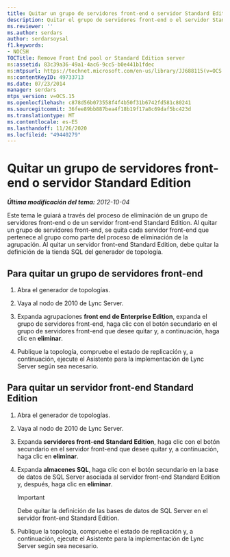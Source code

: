 ```yaml
---
title: Quitar un grupo de servidores front-end o servidor Standard Edition
description: Quitar el grupo de servidores front-end o el servidor Standard Edition.
ms.reviewer: ''
ms.author: serdars
author: serdarsoysal
f1.keywords:
- NOCSH
TOCTitle: Remove Front End pool or Standard Edition server
ms:assetid: 83c39a36-49a1-4ac6-9cc5-b0e441b1fdec
ms:mtpsurl: https://technet.microsoft.com/en-us/library/JJ688115(v=OCS.15)
ms:contentKeyID: 49733713
ms.date: 07/23/2014
manager: serdars
mtps_version: v=OCS.15
ms.openlocfilehash: c878d56b073558f4f4b50f31b6742fd581c80241
ms.sourcegitcommit: 36fee89bb887bea4f18b19f17a8c69daf5bc423d
ms.translationtype: MT
ms.contentlocale: es-ES
ms.lasthandoff: 11/26/2020
ms.locfileid: "49440279"
---
```

# <a name="remove-front-end-pool-or-standard-edition-server"></a>Quitar un grupo de servidores front-end o servidor Standard Edition

<div data-xmlns="http://www.w3.org/1999/xhtml">

<div class="topic" data-xmlns="http://www.w3.org/1999/xhtml" data-msxsl="urn:schemas-microsoft-com:xslt" data-cs="https://msdn.microsoft.com/">

<div data-asp="https://msdn2.microsoft.com/asp">



</div>

<div id="mainSection">

<div id="mainBody">

<span> </span>

_**Última modificación del tema:** 2012-10-04_

Este tema le guiará a través del proceso de eliminación de un grupo de servidores front-end o de un servidor front-end Standard Edition. Al quitar un grupo de servidores front-end, se quita cada servidor front-end que pertenece al grupo como parte del proceso de eliminación de la agrupación. Al quitar un servidor front-end Standard Edition, debe quitar la definición de la tienda SQL del generador de topología.

<div>

## <a name="to-remove-a-front-end-server-pool"></a>Para quitar un grupo de servidores front-end

1.  Abra el generador de topologías.

2.  Vaya al nodo de 2010 de Lync Server.

3.  Expanda agrupaciones **front end de Enterprise Edition**, expanda el grupo de servidores front-end, haga clic con el botón secundario en el grupo de servidores front-end que desee quitar y, a continuación, haga clic en **eliminar**.

4.  Publique la topología, compruebe el estado de replicación y, a continuación, ejecute el Asistente para la implementación de Lync Server según sea necesario.

</div>

<div>

## <a name="to-remove-a-standard-edition-front-end-server"></a>Para quitar un servidor front-end Standard Edition

1.  Abra el generador de topologías.

2.  Vaya al nodo de 2010 de Lync Server.

3.  Expanda **servidores front-end Standard Edition**, haga clic con el botón secundario en el servidor front-end que desee quitar y, a continuación, haga clic en **eliminar**.

4.  Expanda **almacenes SQL**, haga clic con el botón secundario en la base de datos de SQL Server asociada al servidor front-end Standard Edition y, después, haga clic en **eliminar**.
    
    <div>
    

    > [!IMPORTANT]  
    > Debe quitar la definición de las bases de datos de SQL Server en el servidor front-end Standard Edition.

    
    </div>

5.  Publique la topología, compruebe el estado de replicación y, a continuación, ejecute el Asistente para la implementación de Lync Server según sea necesario.

</div>

</div>

<span> </span>

</div>

</div>

</div>

